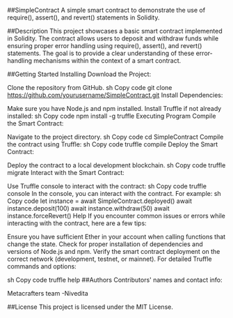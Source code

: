 ##SimpleContract
A simple smart contract to demonstrate the use of require(), assert(), and revert() statements in Solidity.

##Description
This project showcases a basic smart contract implemented in Solidity. The contract allows users to deposit and withdraw funds while ensuring proper error handling using require(), assert(), and revert() statements. The goal is to provide a clear understanding of these error-handling mechanisms within the context of a smart contract.

##Getting Started
Installing
Download the Project:

Clone the repository from GitHub.
sh
Copy code
git clone https://github.com/yourusername/SimpleContract.git
Install Dependencies:

Make sure you have Node.js and npm installed.
Install Truffle if not already installed:
sh
Copy code
npm install -g truffle
Executing Program
Compile the Smart Contract:

Navigate to the project directory.
sh
Copy code
cd SimpleContract
Compile the contract using Truffle:
sh
Copy code
truffle compile
Deploy the Smart Contract:

Deploy the contract to a local development blockchain.
sh
Copy code
truffle migrate
Interact with the Smart Contract:

Use Truffle console to interact with the contract:
sh
Copy code
truffle console
In the console, you can interact with the contract. For example:
sh
Copy code
let instance = await SimpleContract.deployed()
await instance.deposit(100)
await instance.withdraw(50)
await instance.forceRevert()
Help
If you encounter common issues or errors while interacting with the contract, here are a few tips:

Ensure you have sufficient Ether in your account when calling functions that change the state.
Check for proper installation of dependencies and versions of Node.js and npm.
Verify the smart contract deployment on the correct network (development, testnet, or mainnet).
For detailed Truffle commands and options:

sh
Copy code
truffle help
##Authors
Contributors' names and contact info:

Metacrafters team
-Nivedita

##License
This project is licensed under the MIT License.
